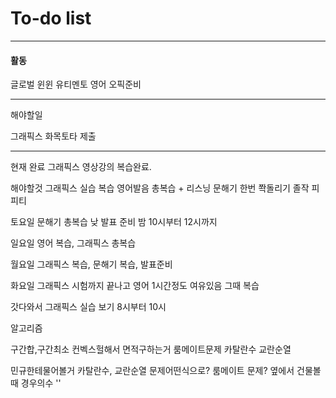 # To-do list

----------------
#### 활동

글로벌 윈윈
유티멘토
영어 오픽준비

-----

해야할일

그래픽스 화목토타 제출


-----

현재 완료
그래픽스 영상강의 복습완료.

해야할것
그래픽스 실습 복습
영어발음 총복습 + 리스닝
문해기 한번 쫙돌리기
졸작 피피티


토요일 
문해기 총복습 낮
발표 준비 밤 10시부터 12시까지

일요일 
영어 복습, 그래픽스 총복습

월요일 
그래픽스 복습, 문해기 복습, 발표준비

화요일 
그래픽스 시험까지 끝나고 영어 1시간정도 여유있음 그때 복습

갓다와서
그래픽스 실습 보기 8시부터 10시

알고리즘

구간합,구간최소
컨벡스헐해서 면적구하는거
룸메이트문제
카탈란수
교란순열

민규한테물어볼거
카탈란수, 교란순열 문제어떤식으로?
룸메이트 문제?
옆에서 건물볼때 경우의수
''